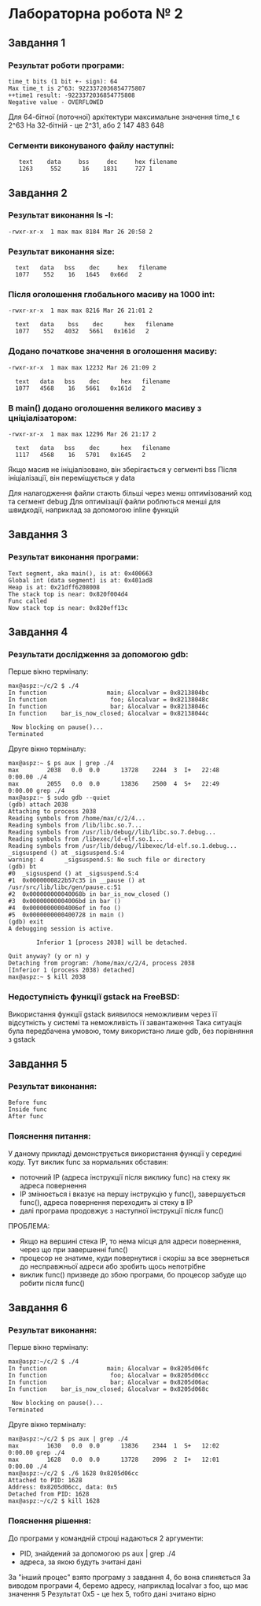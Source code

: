 # Лабораторна робота № 2

## Завдання 1

### Результат роботи програми:
```
time_t bits (1 bit +- sign): 64
Max time_t is 2^63: 9223372036854775807
++time1 result: -9223372036854775808
Negative value - OVERFLOWED
```

Для 64-бітної (поточної) архітектури максимальне значення time_t є 2^63
На 32-бітній - це 2^31, або 2 147 483 648

### Сегменти виконуваного файлу наступні:
```
   text    data     bss     dec     hex filename
   1263     552      16    1831     727 1
```

## Завдання 2

### Результат виконання ls -l:
```
-rwxr-xr-x  1 max max 8184 Mar 26 20:58 2
```

### Результат виконання size:
```
  text   data   bss    dec     hex   filename
  1077    552    16   1645   0x66d   2
```

### Після оголошення глобального масиву на 1000 int:
```
-rwxr-xr-x  1 max max 8216 Mar 26 21:01 2
```
```
  text   data    bss    dec      hex   filename
  1077    552   4032   5661   0x161d   2
```

### Додано початкове значення в оголошення масиву:
```
-rwxr-xr-x  1 max max 12232 Mar 26 21:09 2
```
```
  text   data   bss    dec      hex   filename
  1077   4568    16   5661   0x161d   2
```

### В main() додано оголошення великого масиву з цніціалізатором:
```
-rwxr-xr-x  1 max max 12296 Mar 26 21:17 2
```
```
  text   data   bss    dec      hex   filename
  1117   4568    16   5701   0x1645   2
```

Якщо масив не ініціалізовано, він зберігається у сегменті bss
Після ініціалізації, він переміщується у data

Для налагодження файли стають більші через менш оптимізований код та сегмент debug
Для оптимізації файли роблються менші для швидкодії, наприклад за допомогою inline функцій

## Завдання 3

### Результат виконання програми:
```
Text segment, aka main(), is at: 0x400663
Global int (data segment) is at: 0x401ad8
Heap is at: 0x21dff6208008
The stack top is near: 0x820f004d4
Func called
Now stack top is near: 0x820eff13c
```

## Завдання 4

### Результати дослідження за допомогою gdb:
Перше вікно терміналу:
```
max@aspz:~/c/2 $ ./4
In function                 main; &localvar = 0x8213804bc
In function                  foo; &localvar = 0x82138048c
In function                  bar; &localvar = 0x82138046c
In function    bar_is_now_closed; &localvar = 0x82138044c

 Now blocking on pause()...
Terminated
```

Друге вікно терміналу:
```
max@aspz:~ $ ps aux | grep ./4
max        2038   0.0  0.0      13728    2244  3  I+   22:48     0:00.00 ./4
max        2055   0.0  0.0      13836    2500  4  S+   22:49     0:00.00 grep ./4
max@aspz:~ $ sudo gdb --quiet
(gdb) attach 2038
Attaching to process 2038
Reading symbols from /home/max/c/2/4...
Reading symbols from /lib/libc.so.7...
Reading symbols from /usr/lib/debug//lib/libc.so.7.debug...
Reading symbols from /libexec/ld-elf.so.1...
Reading symbols from /usr/lib/debug//libexec/ld-elf.so.1.debug...
_sigsuspend () at _sigsuspend.S:4
warning: 4      _sigsuspend.S: No such file or directory
(gdb) bt
#0  _sigsuspend () at _sigsuspend.S:4
#1  0x0000000822b57c35 in __pause () at /usr/src/lib/libc/gen/pause.c:51
#2  0x000000000040068b in bar_is_now_closed ()
#3  0x00000000004006bd in bar ()
#4  0x00000000004006ef in foo ()
#5  0x0000000000400728 in main ()
(gdb) exit
A debugging session is active.

        Inferior 1 [process 2038] will be detached.

Quit anyway? (y or n) y
Detaching from program: /home/max/c/2/4, process 2038
[Inferior 1 (process 2038) detached]
max@aspz:~ $ kill 2038
```

### Недоступність функції gstack на FreeBSD:
Використання функції gstack виявилося неможливим через її відсутність у системі та неможливість її завантаження
Така ситуація була передбачена умовою, тому використано лише gdb, без порівняння з gstack

## Завдання 5

### Результат виконання:
```
Before func
Inside func
After func
```

### Пояснення питання:
У даному прикладі демонструється використання функції у середині коду. 
Тут виклик func за нормальних обставин:
- поточний IP (адреса інструкції після виклику func) на стеку як адреса повернення
- IP змінюється і вказує на першу інструкцію у func(), завершується func(), адреса повернення переходить зі стеку в IP
- далі програма продовжує з наступної інструкції після func()

ПРОБЛЕМА:
- Якщо на вершині стека IP, то нема місця для адреси повернення, через що при завершенні func()
- процесор не знатиме, куди повернутися і скоріш за все звернеться до несправжньої адреси або зробить щось непотрібне
- виклик func() призведе до збою програми, бо процесор забуде що робити після func()

## Завдання 6
### Результат виконання:
Перше вікно терміналу:
```
max@aspz:~/c/2 $ ./4
In function                 main; &localvar = 0x8205d06fc
In function                  foo; &localvar = 0x8205d06cc
In function                  bar; &localvar = 0x8205d06ac
In function    bar_is_now_closed; &localvar = 0x8205d068c

 Now blocking on pause()...
Terminated
```

Друге вікно терміналу:
```
max@aspz:~/c/2 $ ps aux | grep ./4
max        1630   0.0  0.0      13836    2344  1  S+   12:02     0:00.00 grep ./4
max        1628   0.0  0.0      13728    2096  2  I+   12:01     0:00.00 ./4
max@aspz:~/c/2 $ ./6 1628 0x8205d06cc
Attached to PID: 1628
Address: 0x8205d06cc, data: 0x5
Detached from PID: 1628
max@aspz:~/c/2 $ kill 1628
```

### Пояснення рішення:
До програми у командній строці надаються 2 аргументи:
- PID, знайдений за допомогою ps aux | grep ./4
- адреса, за якою будуть зчитані дані

За "інший процес" взято програму з завдання 4, бо вона спиняється
За виводом програми 4, беремо адресу, наприклад localvar з foo, що має значення 5
Результат 0x5 - це hex 5, тобто дані зчитано вірно 
